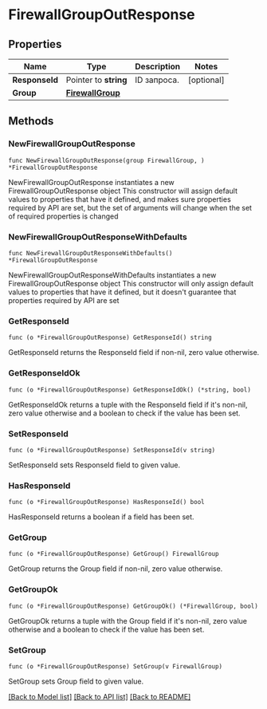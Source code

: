 # FirewallGroupOutResponse

## Properties

Name | Type | Description | Notes
------------ | ------------- | ------------- | -------------
**ResponseId** | Pointer to **string** | ID запроса. | [optional] 
**Group** | [**FirewallGroup**](FirewallGroup.md) |  | 

## Methods

### NewFirewallGroupOutResponse

`func NewFirewallGroupOutResponse(group FirewallGroup, ) *FirewallGroupOutResponse`

NewFirewallGroupOutResponse instantiates a new FirewallGroupOutResponse object
This constructor will assign default values to properties that have it defined,
and makes sure properties required by API are set, but the set of arguments
will change when the set of required properties is changed

### NewFirewallGroupOutResponseWithDefaults

`func NewFirewallGroupOutResponseWithDefaults() *FirewallGroupOutResponse`

NewFirewallGroupOutResponseWithDefaults instantiates a new FirewallGroupOutResponse object
This constructor will only assign default values to properties that have it defined,
but it doesn't guarantee that properties required by API are set

### GetResponseId

`func (o *FirewallGroupOutResponse) GetResponseId() string`

GetResponseId returns the ResponseId field if non-nil, zero value otherwise.

### GetResponseIdOk

`func (o *FirewallGroupOutResponse) GetResponseIdOk() (*string, bool)`

GetResponseIdOk returns a tuple with the ResponseId field if it's non-nil, zero value otherwise
and a boolean to check if the value has been set.

### SetResponseId

`func (o *FirewallGroupOutResponse) SetResponseId(v string)`

SetResponseId sets ResponseId field to given value.

### HasResponseId

`func (o *FirewallGroupOutResponse) HasResponseId() bool`

HasResponseId returns a boolean if a field has been set.

### GetGroup

`func (o *FirewallGroupOutResponse) GetGroup() FirewallGroup`

GetGroup returns the Group field if non-nil, zero value otherwise.

### GetGroupOk

`func (o *FirewallGroupOutResponse) GetGroupOk() (*FirewallGroup, bool)`

GetGroupOk returns a tuple with the Group field if it's non-nil, zero value otherwise
and a boolean to check if the value has been set.

### SetGroup

`func (o *FirewallGroupOutResponse) SetGroup(v FirewallGroup)`

SetGroup sets Group field to given value.



[[Back to Model list]](../README.md#documentation-for-models) [[Back to API list]](../README.md#documentation-for-api-endpoints) [[Back to README]](../README.md)


